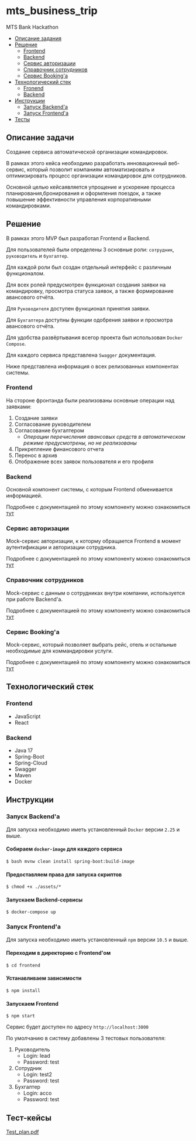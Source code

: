 # mts_business_trip
MTS Bank Hackathon

* [Описание задания](#task)
* [Решение](#solution)
  * [Frontend](#front)
  * [Backend](#back)
  * [Сервис авторизации](#auth)
  * [Справочник сотрудников](#employee)
  * [Сервис Booking'а](#booking)
* [Технологический стек](#tech_stack)
  * [Fronend](#front_stack)
  * [Backend](#back_stack)
* [Инструкции](#instruction)
    * [Запуск Backend'а](#start_backend)
    * [Запуск Frontend'а](#start_front)
* [Тесты](#test_cases)


## <a name="task"></a> Описание задачи
Создание сервиса автоматической организации командировок.

В рамках этого кейса необходимо разработать инновационный веб-сервис, который позволит компаниям 
автоматизировать и оптимизировать процесс организации командировок для сотрудников. 

Основной целью кейсаявляется упрощение и ускорение процесса планирования,бронирования и оформления поездок, а также повышение эффективности управления корпоративными командировками.

## <a name="solution"></a> Решение
В рамках этого MVP был разработал Frontend и Backend.

Для пользователей были определены 3 основные роли: `сотрудник`, `руководитель` и `бухгалтер`. 

Для каждой роли был создан отдельный интерфейс с различным функционалом. 

Для всех ролей предусмотрен функционал создания заявки на командировку, просмотра статуса заявок,
а также формирование авансового отчёта. 

Для `Руководителя` доступен функционал принятия заявки. 

Для `Бухгалтера` доступны функции одобрения заявки и просмотра авансового отчёта.

Для удобства развёртывания всегор проекта был использован `Docker Compose`.

Для каждого сервиса представлена `Swagger` документация.

Ниже представлена информация о всех релизованных компонентах системы.

### <a name="front"></a> Frontend
На стороне фронтанда были реализованы основные операции над заявками:

1. Создание заявки
2. Согласование руководителем
3. Согласование бухгалтером
   * *Операции перечисления авансовых средств в автоматическом режиме предусмотрены, но не реализованы*
5. Прикрепление финансового отчета
6. Перенос в архив
7. Отображение всех заявок пользователя и его профиля

### <a name="back"></a> Backend
Основной компонент системы, с которым Frontend обменивается информацией.

Подробнее с документацией по этому компоненту можно ознакомиться [тут](trip-resource-server#readme)

### <a name="auth"></a> Сервис авторизации
Mock-сервис авторизации, к которму обращается Frontend в момент аутентификации и авторизации сотрудника.

Подробнее с документацией по этому компоненту можно ознакомиться [тут](trip-auth-server#readme)

### <a name="employee"></a> Справочник сотрудников
Mock-сервис с данным о сотрудниках внутри компании, используется при работе Backend'а.

Подробнее с документацией по этому компоненту можно ознакомиться [тут](trip-employee-directory#readme)

### <a name="booking"></a> Сервис Booking'а
Mock-сервис, который позволяет выбрать рейс, отель и остальные необходимые для коммандировки услуги.

Подробнее с документацией по этому компоненту можно ознакомиться [тут](trip-booking-service#readme)

## <a name="tech_stack"></a> Технологический стек
### <a name="front_stack"></a> Frontend
* JavaScript
* React
### <a name="back_stack"></a> Backend
* Java 17
* Spring-Boot
* Spring-Cloud
* Swagger
* Maven
* Docker

## <a name="instruction"></a> Инструкции
### <a name="start_backend"></a> Запуск Backend'а
Для запуска необходимо иметь установленный `Docker` версии `2.25` и выше. 
#### Собираем `docker-image` для каждого сервиса
    $ bash mvnw clean install spring-boot:build-image
#### Предоставляем права для запуска скриптов
    $ chmod +x ./assets/*
#### Запускаем Backend-сервисы
    $ docker-compose up

### <a name="start_front"></a> Запуск Frontend'а
Для запуска необходимо иметь установленный `npm` версии `10.5` и выше.
#### Переходим в директорию с Frontend'ом
    $ cd frontend
#### Устанавливаем зависимости
    $ npm install
#### Запускаем Frontend
    $ npm start
Сервис будет доступен по адресу `http://localhost:3000`

По умолчанию в систему добавлены 3 тестовых пользователя:
1. Руководитель
   * Login: lead
   * Password: test
2. Сотрудник
   * Login: test2
   * Password: test
3. Бухгалтер
   * Login: acco
   * Password: test
## <a name="test_cases"></a> Тест-кейсы
[Test_plan.pdf](tech_documentation%2FTest_plan.pdf)
